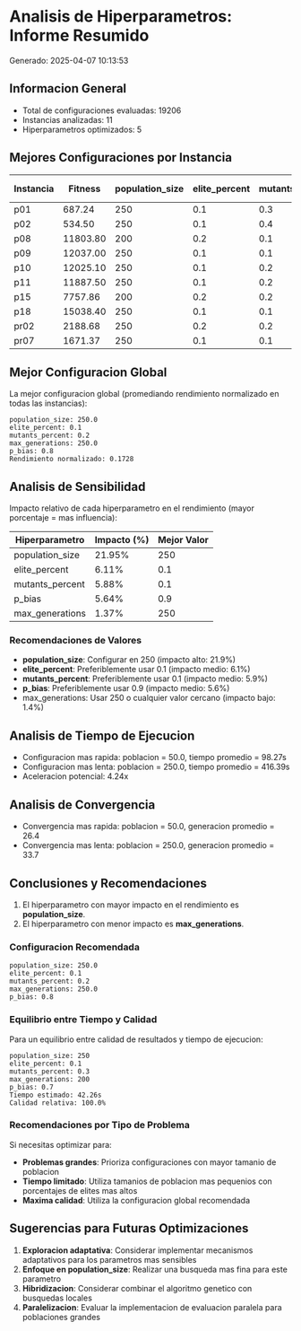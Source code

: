 # Analisis de Hiperparametros: Informe Resumido

Generado: 2025-04-07 10:13:53

## Informacion General

- Total de configuraciones evaluadas: 19206
- Instancias analizadas: 11
- Hiperparametros optimizados: 5

## Mejores Configuraciones por Instancia

| Instancia | Fitness | population_size | elite_percent | mutants_percent | max_generations | p_bias | Tiempo (s) | Generacion Convergencia |
|---|---|---|---|---|---|---|---|---|
| p01 | 687.24 | 250 | 0.1 | 0.3 | 200 | 0.7 | 42.26 | 47 |
| p02 | 534.50 | 250 | 0.1 | 0.4 | 200 | 0.7 | 150.30 | 85 |
| p08 | 11803.80 | 200 | 0.2 | 0.1 | 250 | 0.8 | 2665.07 | 147 |
| p09 | 12037.00 | 250 | 0.1 | 0.1 | 250 | 0.7 | 2928.28 | 141 |
| p10 | 12025.10 | 250 | 0.1 | 0.2 | 200 | 0.8 | 2149.62 | 9 |
| p11 | 11887.50 | 250 | 0.1 | 0.2 | 250 | 0.8 | 3744.39 | 234 |
| p15 | 7757.86 | 200 | 0.2 | 0.2 | 250 | 0.8 | 1062.48 | 8 |
| p18 | 15038.40 | 250 | 0.1 | 0.1 | 250 | 0.8 | 3408.23 | 101 |
| pr02 | 2188.68 | 250 | 0.2 | 0.2 | 150 | 0.7 | 350.92 | 1 |
| pr07 | 1671.37 | 250 | 0.1 | 0.1 | 150 | 0.7 | 405.52 | 71 |

## Mejor Configuracion Global

La mejor configuracion global (promediando rendimiento normalizado en todas las instancias):

```
population_size: 250.0
elite_percent: 0.1
mutants_percent: 0.2
max_generations: 250.0
p_bias: 0.8
Rendimiento normalizado: 0.1728
```

## Analisis de Sensibilidad

Impacto relativo de cada hiperparametro en el rendimiento (mayor porcentaje = mas influencia):

| Hiperparametro | Impacto (%) | Mejor Valor |
|---|---|---|
| population_size | 21.95% | 250 |
| elite_percent | 6.11% | 0.1 |
| mutants_percent | 5.88% | 0.1 |
| p_bias | 5.64% | 0.9 |
| max_generations | 1.37% | 250 |

### Recomendaciones de Valores

- **population_size**: Configurar en 250 (impacto alto: 21.9%)
- **elite_percent**: Preferiblemente usar 0.1 (impacto medio: 6.1%)
- **mutants_percent**: Preferiblemente usar 0.1 (impacto medio: 5.9%)
- **p_bias**: Preferiblemente usar 0.9 (impacto medio: 5.6%)
- max_generations: Usar 250 o cualquier valor cercano (impacto bajo: 1.4%)

## Analisis de Tiempo de Ejecucion

- Configuracion mas rapida: poblacion = 50.0, tiempo promedio = 98.27s
- Configuracion mas lenta: poblacion = 250.0, tiempo promedio = 416.39s
- Aceleracion potencial: 4.24x

## Analisis de Convergencia

- Convergencia mas rapida: poblacion = 50.0, generacion promedio = 26.4
- Convergencia mas lenta: poblacion = 250.0, generacion promedio = 33.7

## Conclusiones y Recomendaciones

1. El hiperparametro con mayor impacto en el rendimiento es **population_size**.
2. El hiperparametro con menor impacto es **max_generations**.

### Configuracion Recomendada

```
population_size: 250.0
elite_percent: 0.1
mutants_percent: 0.2
max_generations: 250.0
p_bias: 0.8
```

### Equilibrio entre Tiempo y Calidad

Para un equilibrio entre calidad de resultados y tiempo de ejecucion:

```
population_size: 250
elite_percent: 0.1
mutants_percent: 0.3
max_generations: 200
p_bias: 0.7
Tiempo estimado: 42.26s
Calidad relativa: 100.0%
```

### Recomendaciones por Tipo de Problema

Si necesitas optimizar para:

- **Problemas grandes**: Prioriza configuraciones con mayor tamanio de poblacion
- **Tiempo limitado**: Utiliza tamanios de poblacion mas pequenios con porcentajes de elites mas altos
- **Maxima calidad**: Utiliza la configuracion global recomendada

## Sugerencias para Futuras Optimizaciones

1. **Exploracion adaptativa**: Considerar implementar mecanismos adaptativos para los parametros mas sensibles
2. **Enfoque en population_size**: Realizar una busqueda mas fina para este parametro
3. **Hibridizacion**: Considerar combinar el algoritmo genetico con busquedas locales
4. **Paralelizacion**: Evaluar la implementacion de evaluacion paralela para poblaciones grandes
